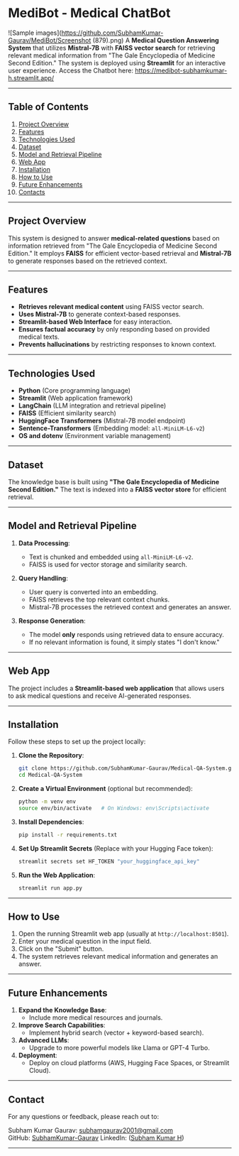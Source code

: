﻿# MediBot - Medical ChatBot
![Sample images](https://github.com/SubhamKumar-Gaurav/MediBot/Screenshot (879).png)
A **Medical Question Answering System** that utilizes **Mistral-7B** with **FAISS vector search** for retrieving relevant medical information from "The Gale Encyclopedia of Medicine Second Edition." The system is deployed using **Streamlit** for an interactive user experience. 
Access the Chatbot here: https://medibot-subhamkumar-h.streamlit.app/

---

## Table of Contents

1. [Project Overview](#project-overview)
2. [Features](#features)
3. [Technologies Used](#technologies-used)
4. [Dataset](#dataset)
5. [Model and Retrieval Pipeline](#model-and-retrieval-pipeline)
6. [Web App](#web-app)
7. [Installation](#installation)
8. [How to Use](#how-to-use)
9. [Future Enhancements](#future-enhancements)
10. [Contacts](#contacts)

---

## Project Overview

This system is designed to answer **medical-related questions** based on information retrieved from "The Gale Encyclopedia of Medicine Second Edition." It employs **FAISS** for efficient vector-based retrieval and **Mistral-7B** to generate responses based on the retrieved context.

---

## Features

- **Retrieves relevant medical content** using FAISS vector search.
- **Uses Mistral-7B** to generate context-based responses.
- **Streamlit-based Web Interface** for easy interaction.
- **Ensures factual accuracy** by only responding based on provided medical texts.
- **Prevents hallucinations** by restricting responses to known context.

---

## Technologies Used

- **Python** (Core programming language)
- **Streamlit** (Web application framework)
- **LangChain** (LLM integration and retrieval pipeline)
- **FAISS** (Efficient similarity search)
- **HuggingFace Transformers** (Mistral-7B model endpoint)
- **Sentence-Transformers** (Embedding model: `all-MiniLM-L6-v2`)
- **OS and dotenv** (Environment variable management)

---

## Dataset

The knowledge base is built using **"The Gale Encyclopedia of Medicine Second Edition."** The text is indexed into a **FAISS vector store** for efficient retrieval.

---

## Model and Retrieval Pipeline

1. **Data Processing**:
   - Text is chunked and embedded using `all-MiniLM-L6-v2`.
   - FAISS is used for vector storage and similarity search.

2. **Query Handling**:
   - User query is converted into an embedding.
   - FAISS retrieves the top relevant context chunks.
   - Mistral-7B processes the retrieved context and generates an answer.

3. **Response Generation**:
   - The model **only** responds using retrieved data to ensure accuracy.
   - If no relevant information is found, it simply states "I don't know."

---

## Web App

The project includes a **Streamlit-based web application** that allows users to ask medical questions and receive AI-generated responses.

---

## Installation

Follow these steps to set up the project locally:

1. **Clone the Repository**:
   ```bash
   git clone https://github.com/SubhamKumar-Gaurav/Medical-QA-System.git
   cd Medical-QA-System
   ```

2. **Create a Virtual Environment** (optional but recommended):
   ```bash
   python -m venv env
   source env/bin/activate   # On Windows: env\Scripts\activate
   ```

3. **Install Dependencies**:
   ```bash
   pip install -r requirements.txt
   ```

4. **Set Up Streamlit Secrets** (Replace with your Hugging Face token):
   ```bash
   streamlit secrets set HF_TOKEN "your_huggingface_api_key"
   ```

5. **Run the Web Application**:
   ```bash
   streamlit run app.py
   ```

---

## How to Use

1. Open the running Streamlit web app (usually at `http://localhost:8501`).
2. Enter your medical question in the input field.
3. Click on the "Submit" button.
4. The system retrieves relevant medical information and generates an answer.

---

## Future Enhancements

1. **Expand the Knowledge Base**:
   - Include more medical resources and journals.
2. **Improve Search Capabilities**:
   - Implement hybrid search (vector + keyword-based search).
3. **Advanced LLMs**:
   - Upgrade to more powerful models like Llama or GPT-4 Turbo.
4. **Deployment**:
   - Deploy on cloud platforms (AWS, Hugging Face Spaces, or Streamlit Cloud).

---


## Contact
For any questions or feedback, please reach out to:

Subham Kumar Gaurav: subhamgaurav2001@gmail.com  
GitHub: [SubhamKumar-Gaurav](https://github.com/SubhamKumar-Gaurav)
LinkedIn: ([Subham Kumar H](https://www.linkedin.com/in/subham-kumar-h-158395216/))

---
